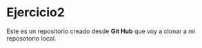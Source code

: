 # Ejercicio2

Este es un repositorio creado desde **Git Hub** que voy a clonar a mi reposotorio local.
